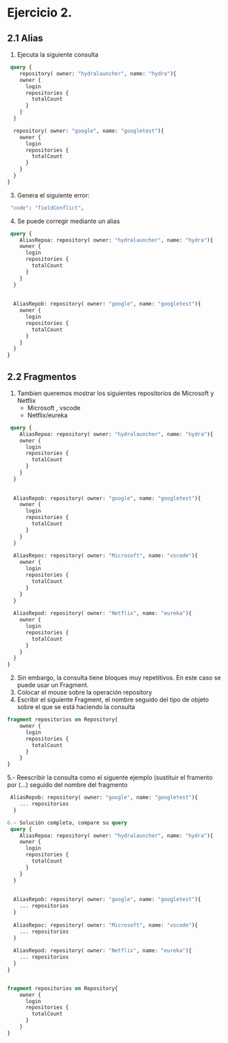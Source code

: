 
# Ejercicio 2.

## 2.1 Alias

1. Ejecuta la siguiente consulta

```graphql
 query {
	repository( owner: "hydralauncher", name: "hydra"){
    owner {
      login
      repositories {
        totalCount
      }
    }
  }
```  
```graphql  
  repository( owner: "google", name: "googletest"){
    owner {
      login
      repositories {
        totalCount
      }
    }
  }
}
```
3. Genera el siguiente error:
```graphql
 "code": "fieldConflict",
``` 
4. Se puede corregir mediante un alias

```graphql
 query {
	AliasRepoa: repository( owner: "hydralauncher", name: "hydra"){
    owner {
      login
      repositories {
        totalCount
      }
    }
  }
  
  
  AliasRepob: repository( owner: "google", name: "googletest"){
    owner {
      login
      repositories {
        totalCount
      }
    }
  }
}
``` 

## 2.2 Fragmentos
1. Tambien queremos mostrar los siguientes repositorios de Microsoft y Netflix
	- Microsoft , vscode
	- Netflix/eureka
```graphql
 query {
	AliasRepoa: repository( owner: "hydralauncher", name: "hydra"){
    owner {
      login
      repositories {
        totalCount
      }
    }
  }
  
  
  AliasRepob: repository( owner: "google", name: "googletest"){
    owner {
      login
      repositories {
        totalCount
      }
    }
  }
  
  AliasRepoc: repository( owner: "Microsoft", name: "vscode"){
    owner {
      login
      repositories {
        totalCount
      }
    }
  }
  
  AliasRepod: repository( owner: "Netflix", name: "eureka"){
    owner {
      login
      repositories {
        totalCount
      }
    }
  }
}
``` 
2. Sin embargo, la consulta tiene bloques muy repetitivos. En este caso se puede usar un Fragment.
3. Colocar el mouse sobre la operación repository
4. Escribir el siguiente Fragment, el nombre seguido del tipo de objeto sobre el que se está haciendo la consulta

```graphql
fragment repositorios on Repository{
	owner {
      login
      repositories {
        totalCount
      }
    }
}
```
5.- Reescribir la consulta como el siguente ejemplo (sustituir el framento por (...) seguido del nombre del fragmento
```graphql
 AliasRepob: repository( owner: "google", name: "googletest"){
    ... repositorios  
  }
```
```graphql
6.- Solución completa, compare su query
 query {
	AliasRepoa: repository( owner: "hydralauncher", name: "hydra"){
    owner {
      login
      repositories {
        totalCount
      }
    }
  }
  
  
  AliasRepob: repository( owner: "google", name: "googletest"){
    ... repositorios  
  }
  
  AliasRepoc: repository( owner: "Microsoft", name: "vscode"){
    ... repositorios  
  }
  
  AliasRepod: repository( owner: "Netflix", name: "eureka"){
  	... repositorios  
  }
}


fragment repositorios on Repository{
	owner {
      login
      repositories {
        totalCount
      }
    }
}
```

